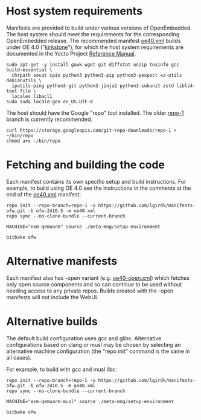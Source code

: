 # Host system requirements

Manifests are provided to build under various versions of OpenEmbedded. The host system should meet the requirements for the corresponding OpenEmbedded release. The recommended manifest [oe40.xml](https://github.com/lgirdk/manifests-ofw/blob/ofw-2410.5/oe40.xml) builds under OE 4.0 ("[kirkstone](https://wiki.yoctoproject.org/wiki/Releases)"), for which the host system requirements are documented in the Yocto Project [Reference Manual](https://docs.yoctoproject.org/4.0.21/ref-manual/system-requirements.html).

```shell
sudo apt-get -y install gawk wget git diffstat unzip texinfo gcc build-essential \
  chrpath socat cpio python3 python3-pip python3-pexpect xz-utils debianutils \
  iputils-ping python3-git python3-jinja2 python3-subunit zstd liblz4-tool file \
  locales libacl1
sudo sudo locale-gen en_US.UTF-8
```

The host should have the Google "repo" tool installed. The older [repo-1](https://source.android.com/setup/develop#old-repo-python2) branch is currently recommended.

```shell
curl https://storage.googleapis.com/git-repo-downloads/repo-1 > ~/bin/repo
chmod a+x ~/bin/repo
```

# Fetching and building the code

Each manifest contains its own specific setup and build instructions. For example, to build using OE 4.0 see the instructions in the comments at the end of the [oe40.xml](https://github.com/lgirdk/manifests-ofw/blob/ofw-2410.5/oe40.xml) manifest:

```shell
repo init --repo-branch=repo-1 -u https://github.com/lgirdk/manifests-ofw.git -b ofw-2410.5 -m oe40.xml
repo sync --no-clone-bundle --current-branch

MACHINE="exm-qemuarm" source ./meta-mng/setup-environment

bitbake ofw
```

# Alternative manifests

Each manifest also has -open variant (e.g. [oe40-open.xml](https://github.com/lgirdk/manifests-ofw/blob/ofw-2410.5/oe40-open.xml)) which fetches only open source components and so can continue to be used without needing access to any private repos. Builds created with the -open manifests will not include the WebUI.

# Alternative builds

The default build configuration uses gcc and glibc. Alternative configurations based on clang or musl may be chosen by selecting an alternative machine configuration (the "repo init" command is the same in all cases).

For example, to build with gcc and musl libc:

```shell
repo init --repo-branch=repo-1 -u https://github.com/lgirdk/manifests-ofw.git -b ofw-2410.5 -m oe40.xml
repo sync --no-clone-bundle --current-branch

MACHINE="exm-qemuarm-musl" source ./meta-mng/setup-environment

bitbake ofw
```
